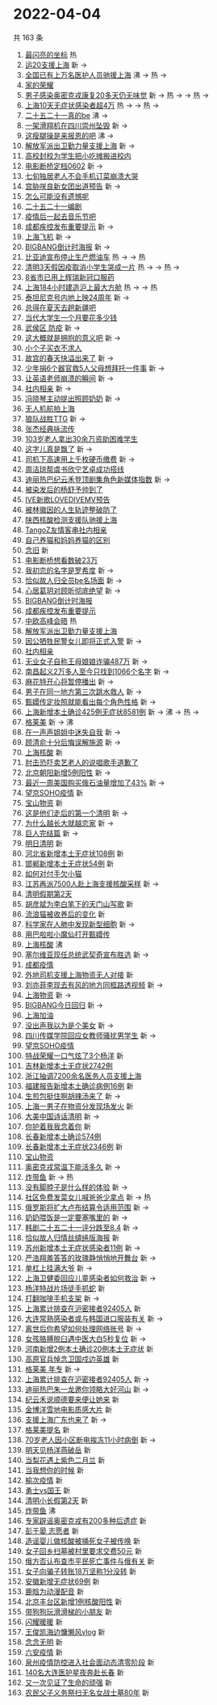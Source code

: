 # 2022-04-04

共 163 条

<!-- BEGIN -->
<!-- 最后更新时间 Mon Apr 04 2022 14:19:37 GMT+0800 (China Standard Time) -->

1. [最闪亮的坐标](https://s.weibo.com//weibo?q=%23%E6%9C%80%E9%97%AA%E4%BA%AE%E7%9A%84%E5%9D%90%E6%A0%87%23&Refer=new_time)
   热
1. [运20支援上海](https://s.weibo.com//weibo?q=%E8%BF%9020%E6%94%AF%E6%8F%B4%E4%B8%8A%E6%B5%B7&Refer=top)
   新 ->
1. [全国已有上万名医护人员驰援上海](https://s.weibo.com//weibo?q=%23%E5%85%A8%E5%9B%BD%E5%B7%B2%E6%9C%89%E4%B8%8A%E4%B8%87%E5%90%8D%E5%8C%BB%E6%8A%A4%E4%BA%BA%E5%91%98%E9%A9%B0%E6%8F%B4%E4%B8%8A%E6%B5%B7%23&Refer=top)
   沸 -> 热 ->
1. [家的荣耀](https://s.weibo.com//weibo?q=%23%E5%AE%B6%E7%9A%84%E8%8D%A3%E8%80%80%23&Refer=top)
1. [男子感染奥密克戎康复20多天仍无味觉](https://s.weibo.com//weibo?q=%23%E7%94%B7%E5%AD%90%E6%84%9F%E6%9F%93%E5%A5%A5%E5%AF%86%E5%85%8B%E6%88%8E%E5%BA%B7%E5%A4%8D20%E5%A4%9A%E5%A4%A9%E4%BB%8D%E6%97%A0%E5%91%B3%E8%A7%89%23&Refer=top)
   新 -> 热 -> -> 热 ->
1. [上海10天无症状感染者超4万](https://s.weibo.com//weibo?q=%23%E4%B8%8A%E6%B5%B710%E5%A4%A9%E6%97%A0%E7%97%87%E7%8A%B6%E6%84%9F%E6%9F%93%E8%80%85%E8%B6%854%E4%B8%87%23&Refer=top)
   热 -> -> 热 ->
1. [二十五二十一真的be](https://s.weibo.com//weibo?q=%23%E4%BA%8C%E5%8D%81%E4%BA%94%E4%BA%8C%E5%8D%81%E4%B8%80%E7%9C%9F%E7%9A%84be%23&Refer=top)
   沸 ->
1. [一架滑翔机在四川崇州坠毁](https://s.weibo.com//weibo?q=%23%E4%B8%80%E6%9E%B6%E6%BB%91%E7%BF%94%E6%9C%BA%E5%9C%A8%E5%9B%9B%E5%B7%9D%E5%B4%87%E5%B7%9E%E5%9D%A0%E6%AF%81%23&Refer=top)
   新 ->
1. [这瘦腿操是来报恩的吧](https://s.weibo.com//weibo?q=%23%E8%BF%99%E7%98%A6%E8%85%BF%E6%93%8D%E6%98%AF%E6%9D%A5%E6%8A%A5%E6%81%A9%E7%9A%84%E5%90%A7%23&Refer=top)
   沸 ->
1. [解放军派出卫勤力量支援上海](https://s.weibo.com//weibo?q=%23%E8%A7%A3%E6%94%BE%E5%86%9B%E6%B4%BE%E5%87%BA%E5%8D%AB%E5%8B%A4%E5%8A%9B%E9%87%8F%E6%94%AF%E6%8F%B4%E4%B8%8A%E6%B5%B7%23&Refer=top)
   新 ->
1. [高校封校为学生把小吃摊搬进校内](https://s.weibo.com//weibo?q=%23%E9%AB%98%E6%A0%A1%E5%B0%81%E6%A0%A1%E4%B8%BA%E5%AD%A6%E7%94%9F%E6%8A%8A%E5%B0%8F%E5%90%83%E6%91%8A%E6%90%AC%E8%BF%9B%E6%A0%A1%E5%86%85%23&Refer=top)
1. [电影断桥定档0602](https://s.weibo.com//weibo?q=%23%E7%94%B5%E5%BD%B1%E6%96%AD%E6%A1%A5%E5%AE%9A%E6%A1%A30602%23&Refer=top)
   新 ->
1. [七旬独居老人不会手机订菜崩溃大哭](https://s.weibo.com//weibo?q=%23%E4%B8%83%E6%97%AC%E7%8B%AC%E5%B1%85%E8%80%81%E4%BA%BA%E4%B8%8D%E4%BC%9A%E6%89%8B%E6%9C%BA%E8%AE%A2%E8%8F%9C%E5%B4%A9%E6%BA%83%E5%A4%A7%E5%93%AD%23&Refer=top)
1. [宫胁咲良新女团出道预告](https://s.weibo.com//weibo?q=%23%E5%AE%AB%E8%83%81%E5%92%B2%E8%89%AF%E6%96%B0%E5%A5%B3%E5%9B%A2%E5%87%BA%E9%81%93%E9%A2%84%E5%91%8A%23&Refer=top)
   新 ->
1. [怎么可能没有遗憾呢](https://s.weibo.com//weibo?q=%23%E6%80%8E%E4%B9%88%E5%8F%AF%E8%83%BD%E6%B2%A1%E6%9C%89%E9%81%97%E6%86%BE%E5%91%A2%23&Refer=top)
1. [二十五二十一编剧](https://s.weibo.com//weibo?q=%23%E4%BA%8C%E5%8D%81%E4%BA%94%E4%BA%8C%E5%8D%81%E4%B8%80%E7%BC%96%E5%89%A7%23&Refer=top)
1. [疫情后一起去音乐节吧](https://s.weibo.com//weibo?q=%23%E7%96%AB%E6%83%85%E5%90%8E%E4%B8%80%E8%B5%B7%E5%8E%BB%E9%9F%B3%E4%B9%90%E8%8A%82%E5%90%A7%23&Refer=top)
1. [成都疾控发布重要提示](https://s.weibo.com//weibo?q=%23%E6%88%90%E9%83%BD%E7%96%BE%E6%8E%A7%E5%8F%91%E5%B8%83%E9%87%8D%E8%A6%81%E6%8F%90%E7%A4%BA%23&Refer=top)
   新 ->
1. [上海飞机](https://s.weibo.com//weibo?q=%E4%B8%8A%E6%B5%B7%E9%A3%9E%E6%9C%BA&Refer=top)
   新 ->
1. [BIGBANG倒计时海报](https://s.weibo.com//weibo?q=BIGBANG%E5%80%92%E8%AE%A1%E6%97%B6%E6%B5%B7%E6%8A%A5&Refer=top)
   新 ->
1. [比亚迪宣布停止生产燃油车](https://s.weibo.com//weibo?q=%23%E6%AF%94%E4%BA%9A%E8%BF%AA%E5%AE%A3%E5%B8%83%E5%81%9C%E6%AD%A2%E7%94%9F%E4%BA%A7%E7%87%83%E6%B2%B9%E8%BD%A6%23&Refer=top)
   热 -> -> 热
1. [清明3天假因疫取消小学生哭成一片](https://s.weibo.com//weibo?q=%23%E6%B8%85%E6%98%8E3%E5%A4%A9%E5%81%87%E5%9B%A0%E7%96%AB%E5%8F%96%E6%B6%88%E5%B0%8F%E5%AD%A6%E7%94%9F%E5%93%AD%E6%88%90%E4%B8%80%E7%89%87%23&Refer=top)
   热 -> -> 热 ->
1. [8省市已用上辉瑞新冠口服药](https://s.weibo.com//weibo?q=%238%E7%9C%81%E5%B8%82%E5%B7%B2%E7%94%A8%E4%B8%8A%E8%BE%89%E7%91%9E%E6%96%B0%E5%86%A0%E5%8F%A3%E6%9C%8D%E8%8D%AF%23&Refer=top)
1. [上海184小时建造沪上最大方舱](https://s.weibo.com//weibo?q=%23%E4%B8%8A%E6%B5%B7184%E5%B0%8F%E6%97%B6%E5%BB%BA%E9%80%A0%E6%B2%AA%E4%B8%8A%E6%9C%80%E5%A4%A7%E6%96%B9%E8%88%B1%23&Refer=top)
   热 -> -> 热
1. [泰坦尼克号内地上映24周年](https://s.weibo.com//weibo?q=%23%E6%B3%B0%E5%9D%A6%E5%B0%BC%E5%85%8B%E5%8F%B7%E5%86%85%E5%9C%B0%E4%B8%8A%E6%98%A024%E5%91%A8%E5%B9%B4%23&Refer=top)
   新 ->
1. [总得在夏天去趟新疆吧](https://s.weibo.com//weibo?q=%23%E6%80%BB%E5%BE%97%E5%9C%A8%E5%A4%8F%E5%A4%A9%E5%8E%BB%E8%B6%9F%E6%96%B0%E7%96%86%E5%90%A7%23&Refer=top)
1. [当代大学生一个月要花多少钱](https://s.weibo.com//weibo?q=%23%E5%BD%93%E4%BB%A3%E5%A4%A7%E5%AD%A6%E7%94%9F%E4%B8%80%E4%B8%AA%E6%9C%88%E8%A6%81%E8%8A%B1%E5%A4%9A%E5%B0%91%E9%92%B1%23&Refer=top)
1. [武侯区 防疫](https://s.weibo.com//weibo?q=%E6%AD%A6%E4%BE%AF%E5%8C%BA%20%E9%98%B2%E7%96%AB&Refer=top)
   新 ->
1. [这大概就是拥抱的意义吧](https://s.weibo.com//weibo?q=%23%E8%BF%99%E5%A4%A7%E6%A6%82%E5%B0%B1%E6%98%AF%E6%8B%A5%E6%8A%B1%E7%9A%84%E6%84%8F%E4%B9%89%E5%90%A7%23&Refer=top)
   新 ->
1. [小个子买衣不求人](https://s.weibo.com//weibo?q=%23%E5%B0%8F%E4%B8%AA%E5%AD%90%E4%B9%B0%E8%A1%A3%E4%B8%8D%E6%B1%82%E4%BA%BA%23&Refer=top)
1. [故宫的春天快溢出来了](https://s.weibo.com//weibo?q=%23%E6%95%85%E5%AE%AB%E7%9A%84%E6%98%A5%E5%A4%A9%E5%BF%AB%E6%BA%A2%E5%87%BA%E6%9D%A5%E4%BA%86%23&Refer=top)
   新 ->
1. [少年捐6个器官救5人父母想拜托一件事](https://s.weibo.com//weibo?q=%23%E5%B0%91%E5%B9%B4%E6%8D%906%E4%B8%AA%E5%99%A8%E5%AE%98%E6%95%915%E4%BA%BA%E7%88%B6%E6%AF%8D%E6%83%B3%E6%8B%9C%E6%89%98%E4%B8%80%E4%BB%B6%E4%BA%8B%23&Refer=top)
   新 ->
1. [让英语老师崩溃的瞬间](https://s.weibo.com//weibo?q=%23%E8%AE%A9%E8%8B%B1%E8%AF%AD%E8%80%81%E5%B8%88%E5%B4%A9%E6%BA%83%E7%9A%84%E7%9E%AC%E9%97%B4%23&Refer=top)
   新 ->
1. [社内相亲](https://s.weibo.com//weibo?q=%23%E7%A4%BE%E5%86%85%E7%9B%B8%E4%BA%B2%23&Refer=top)
   新 ->
1. [冯晓琴主动提出照顾奶奶](https://s.weibo.com//weibo?q=%23%E5%86%AF%E6%99%93%E7%90%B4%E4%B8%BB%E5%8A%A8%E6%8F%90%E5%87%BA%E7%85%A7%E9%A1%BE%E5%A5%B6%E5%A5%B6%23&Refer=top)
   新 ->
1. [无人机航拍上海](https://s.weibo.com//weibo?q=%23%E6%97%A0%E4%BA%BA%E6%9C%BA%E8%88%AA%E6%8B%8D%E4%B8%8A%E6%B5%B7%23&Refer=top)
1. [狼队战胜TTG](https://s.weibo.com//weibo?q=%23%E7%8B%BC%E9%98%9F%E6%88%98%E8%83%9CTTG%23&Refer=top)
   新 ->
1. [张杰经典咏流传](https://s.weibo.com//weibo?q=%23%E5%BC%A0%E6%9D%B0%E7%BB%8F%E5%85%B8%E5%92%8F%E6%B5%81%E4%BC%A0%23&Refer=top)
1. [103岁老人拿出30余万资助困难学生](https://s.weibo.com//weibo?q=%23103%E5%B2%81%E8%80%81%E4%BA%BA%E6%8B%BF%E5%87%BA30%E4%BD%99%E4%B8%87%E8%B5%84%E5%8A%A9%E5%9B%B0%E9%9A%BE%E5%AD%A6%E7%94%9F%23&Refer=top)
1. [这字儿真是飘了](https://s.weibo.com//weibo?q=%23%E8%BF%99%E5%AD%97%E5%84%BF%E7%9C%9F%E6%98%AF%E9%A3%98%E4%BA%86%23&Refer=top)
   新 ->
1. [司机下高速用上千枚硬币缴费](https://s.weibo.com//weibo?q=%23%E5%8F%B8%E6%9C%BA%E4%B8%8B%E9%AB%98%E9%80%9F%E7%94%A8%E4%B8%8A%E5%8D%83%E6%9E%9A%E7%A1%AC%E5%B8%81%E7%BC%B4%E8%B4%B9%23&Refer=top)
   新 ->
1. [周洁琼帮虞书欣宁艺卓成功搭线](https://s.weibo.com//weibo?q=%23%E5%91%A8%E6%B4%81%E7%90%BC%E5%B8%AE%E8%99%9E%E4%B9%A6%E6%AC%A3%E5%AE%81%E8%89%BA%E5%8D%93%E6%88%90%E5%8A%9F%E6%90%AD%E7%BA%BF%23&Refer=top)
1. [迪丽热巴纪云禾登顶剧集角色新媒体指数](https://s.weibo.com//weibo?q=%23%E8%BF%AA%E4%B8%BD%E7%83%AD%E5%B7%B4%E7%BA%AA%E4%BA%91%E7%A6%BE%E7%99%BB%E9%A1%B6%E5%89%A7%E9%9B%86%E8%A7%92%E8%89%B2%E6%96%B0%E5%AA%92%E4%BD%93%E6%8C%87%E6%95%B0%23&Refer=top)
   新 ->
1. [被染发后的杨舒予帅到了](https://s.weibo.com//weibo?q=%23%E8%A2%AB%E6%9F%93%E5%8F%91%E5%90%8E%E7%9A%84%E6%9D%A8%E8%88%92%E4%BA%88%E5%B8%85%E5%88%B0%E4%BA%86%23&Refer=top)
1. [IVE新歌LOVEDIVEMV预告](https://s.weibo.com//weibo?q=%23IVE%E6%96%B0%E6%AD%8CLOVEDIVEMV%E9%A2%84%E5%91%8A%23&Refer=top)
1. [被林徽因的人生轨迹整破防了](https://s.weibo.com//weibo?q=%23%E8%A2%AB%E6%9E%97%E5%BE%BD%E5%9B%A0%E7%9A%84%E4%BA%BA%E7%94%9F%E8%BD%A8%E8%BF%B9%E6%95%B4%E7%A0%B4%E9%98%B2%E4%BA%86%23&Refer=top)
1. [陕西核酸检测支援队驰援上海](https://s.weibo.com//weibo?q=%23%E9%99%95%E8%A5%BF%E6%A0%B8%E9%85%B8%E6%A3%80%E6%B5%8B%E6%94%AF%E6%8F%B4%E9%98%9F%E9%A9%B0%E6%8F%B4%E4%B8%8A%E6%B5%B7%23&Refer=top)
1. [TangoZ友情客串社内相亲](https://s.weibo.com//weibo?q=%23TangoZ%E5%8F%8B%E6%83%85%E5%AE%A2%E4%B8%B2%E7%A4%BE%E5%86%85%E7%9B%B8%E4%BA%B2%23&Refer=top)
1. [自己养猫和妈妈养猫的区别](https://s.weibo.com//weibo?q=%23%E8%87%AA%E5%B7%B1%E5%85%BB%E7%8C%AB%E5%92%8C%E5%A6%88%E5%A6%88%E5%85%BB%E7%8C%AB%E7%9A%84%E5%8C%BA%E5%88%AB%23&Refer=top)
1. [念旧](https://s.weibo.com//weibo?q=%E5%BF%B5%E6%97%A7&Refer=top) 新
1. [电影断桥想看数破23万](https://s.weibo.com//weibo?q=%23%E7%94%B5%E5%BD%B1%E6%96%AD%E6%A1%A5%E6%83%B3%E7%9C%8B%E6%95%B0%E7%A0%B423%E4%B8%87%23&Refer=top)
1. [我初恋的名字是罗希度](https://s.weibo.com//weibo?q=%23%E6%88%91%E5%88%9D%E6%81%8B%E7%9A%84%E5%90%8D%E5%AD%97%E6%98%AF%E7%BD%97%E5%B8%8C%E5%BA%A6%23&Refer=top)
   新 ->
1. [恰似故人归全员be名场面](https://s.weibo.com//weibo?q=%23%E6%81%B0%E4%BC%BC%E6%95%85%E4%BA%BA%E5%BD%92%E5%85%A8%E5%91%98be%E5%90%8D%E5%9C%BA%E9%9D%A2%23&Refer=top)
   新 ->
1. [心居葛玥对顾昕彻底绝望](https://s.weibo.com//weibo?q=%23%E5%BF%83%E5%B1%85%E8%91%9B%E7%8E%A5%E5%AF%B9%E9%A1%BE%E6%98%95%E5%BD%BB%E5%BA%95%E7%BB%9D%E6%9C%9B%23&Refer=top)
   新 ->
1. [BIGBANG倒计时海报](https://s.weibo.com//weibo?q=%23BIGBANG%E5%80%92%E8%AE%A1%E6%97%B6%E6%B5%B7%E6%8A%A5%23&Refer=top)
1. [成都疾控发布重要提示](https://s.weibo.com//weibo?q=%E6%88%90%E9%83%BD%E7%96%BE%E6%8E%A7%E5%8F%91%E5%B8%83%E9%87%8D%E8%A6%81%E6%8F%90%E7%A4%BA&Refer=top)
1. [中欧高峰会晤](https://s.weibo.com//weibo?q=%23%E4%B8%AD%E6%AC%A7%E9%AB%98%E5%B3%B0%E4%BC%9A%E6%99%A4%23&Refer=new_time)
   热
1. [解放军派出卫勤力量支援上海](https://s.weibo.com//weibo?q=%E8%A7%A3%E6%94%BE%E5%86%9B%E6%B4%BE%E5%87%BA%E5%8D%AB%E5%8B%A4%E5%8A%9B%E9%87%8F%E6%94%AF%E6%8F%B4%E4%B8%8A%E6%B5%B7&Refer=top)
1. [因公牺牲民警女儿即将正式入警](https://s.weibo.com//weibo?q=%23%E5%9B%A0%E5%85%AC%E7%89%BA%E7%89%B2%E6%B0%91%E8%AD%A6%E5%A5%B3%E5%84%BF%E5%8D%B3%E5%B0%86%E6%AD%A3%E5%BC%8F%E5%85%A5%E8%AD%A6%23&Refer=top)
   新 ->
1. [社内相亲](https://s.weibo.com//weibo?q=%E7%A4%BE%E5%86%85%E7%9B%B8%E4%BA%B2&Refer=top)
1. [无业女子自称王母娘娘诈骗487万](https://s.weibo.com//weibo?q=%23%E6%97%A0%E4%B8%9A%E5%A5%B3%E5%AD%90%E8%87%AA%E7%A7%B0%E7%8E%8B%E6%AF%8D%E5%A8%98%E5%A8%98%E8%AF%88%E9%AA%97487%E4%B8%87%23&Refer=top)
   新 ->
1. [南昌起义2万多人至今只找到1066个名字](https://s.weibo.com//weibo?q=%23%E5%8D%97%E6%98%8C%E8%B5%B7%E4%B9%892%E4%B8%87%E5%A4%9A%E4%BA%BA%E8%87%B3%E4%BB%8A%E5%8F%AA%E6%89%BE%E5%88%B01066%E4%B8%AA%E5%90%8D%E5%AD%97%23&Refer=top)
   新 ->
1. [麻花特开心将暂停播出](https://s.weibo.com//weibo?q=%23%E9%BA%BB%E8%8A%B1%E7%89%B9%E5%BC%80%E5%BF%83%E5%B0%86%E6%9A%82%E5%81%9C%E6%92%AD%E5%87%BA%23&Refer=top)
   新 ->
1. [男子在同一地方第三次跳水救人](https://s.weibo.com//weibo?q=%23%E7%94%B7%E5%AD%90%E5%9C%A8%E5%90%8C%E4%B8%80%E5%9C%B0%E6%96%B9%E7%AC%AC%E4%B8%89%E6%AC%A1%E8%B7%B3%E6%B0%B4%E6%95%91%E4%BA%BA%23&Refer=top)
   新 ->
1. [甄嬛传定妆照就能看出每个角色性格](https://s.weibo.com//weibo?q=%23%E7%94%84%E5%AC%9B%E4%BC%A0%E5%AE%9A%E5%A6%86%E7%85%A7%E5%B0%B1%E8%83%BD%E7%9C%8B%E5%87%BA%E6%AF%8F%E4%B8%AA%E8%A7%92%E8%89%B2%E6%80%A7%E6%A0%BC%23&Refer=top)
   新 ->
1. [上海新增本土确诊425例无症状8581例](https://s.weibo.com//weibo?q=%23%E4%B8%8A%E6%B5%B7%E6%96%B0%E5%A2%9E%E6%9C%AC%E5%9C%9F%E7%A1%AE%E8%AF%8A425%E4%BE%8B%E6%97%A0%E7%97%87%E7%8A%B68581%E4%BE%8B%23&Refer=top)
   新 -> 沸 -> 热 ->
1. [格莱美](https://s.weibo.com//weibo?q=%E6%A0%BC%E8%8E%B1%E7%BE%8E&Refer=top) 新
   -> 沸
1. [在一声声姐姐中迷失自我](https://s.weibo.com//weibo?q=%23%E5%9C%A8%E4%B8%80%E5%A3%B0%E5%A3%B0%E5%A7%90%E5%A7%90%E4%B8%AD%E8%BF%B7%E5%A4%B1%E8%87%AA%E6%88%91%23&Refer=top)
   新 ->
1. [顾清俞十分后悔误解施源](https://s.weibo.com//weibo?q=%23%E9%A1%BE%E6%B8%85%E4%BF%9E%E5%8D%81%E5%88%86%E5%90%8E%E6%82%94%E8%AF%AF%E8%A7%A3%E6%96%BD%E6%BA%90%23&Refer=top)
   新 ->
1. [上海核酸](https://s.weibo.com//weibo?q=%E4%B8%8A%E6%B5%B7%E6%A0%B8%E9%85%B8&Refer=top)
   新
1. [肘击恐吓卖艺老人的说唱歌手道歉了](https://s.weibo.com//weibo?q=%23%E8%82%98%E5%87%BB%E6%81%90%E5%90%93%E5%8D%96%E8%89%BA%E8%80%81%E4%BA%BA%E7%9A%84%E8%AF%B4%E5%94%B1%E6%AD%8C%E6%89%8B%E9%81%93%E6%AD%89%E4%BA%86%23&Refer=top)
1. [北京朝阳新增5例阳性](https://s.weibo.com//weibo?q=%23%E5%8C%97%E4%BA%AC%E6%9C%9D%E9%98%B3%E6%96%B0%E5%A2%9E5%E4%BE%8B%E9%98%B3%E6%80%A7%23&Refer=top)
   新 ->
1. [最近一周美国购买俄石油量增加了43%](https://s.weibo.com//weibo?q=%23%E6%9C%80%E8%BF%91%E4%B8%80%E5%91%A8%E7%BE%8E%E5%9B%BD%E8%B4%AD%E4%B9%B0%E4%BF%84%E7%9F%B3%E6%B2%B9%E9%87%8F%E5%A2%9E%E5%8A%A0%E4%BA%8643%25%23&Refer=top)
   新 ->
1. [望京SOHO疫情](https://s.weibo.com//weibo?q=%E6%9C%9B%E4%BA%ACSOHO%E7%96%AB%E6%83%85&Refer=top)
   新
1. [宝山物资](https://s.weibo.com//weibo?q=%E5%AE%9D%E5%B1%B1%E7%89%A9%E8%B5%84&Refer=top)
   新
1. [这是他们走后的第一个清明](https://s.weibo.com//weibo?q=%23%E8%BF%99%E6%98%AF%E4%BB%96%E4%BB%AC%E8%B5%B0%E5%90%8E%E7%9A%84%E7%AC%AC%E4%B8%80%E4%B8%AA%E6%B8%85%E6%98%8E%23&Refer=top)
   新 ->
1. [为什么越长大就越恋家](https://s.weibo.com//weibo?q=%23%E4%B8%BA%E4%BB%80%E4%B9%88%E8%B6%8A%E9%95%BF%E5%A4%A7%E5%B0%B1%E8%B6%8A%E6%81%8B%E5%AE%B6%23&Refer=top)
   新 ->
1. [巨人完结篇](https://s.weibo.com//weibo?q=%23%E5%B7%A8%E4%BA%BA%E5%AE%8C%E7%BB%93%E7%AF%87%23&Refer=top)
   新 ->
1. [明日清明](https://s.weibo.com//weibo?q=%23%E6%98%8E%E6%97%A5%E6%B8%85%E6%98%8E%23&Refer=top)
   新
1. [河北省新增本土无症状108例](https://s.weibo.com//weibo?q=%23%E6%B2%B3%E5%8C%97%E7%9C%81%E6%96%B0%E5%A2%9E%E6%9C%AC%E5%9C%9F%E6%97%A0%E7%97%87%E7%8A%B6108%E4%BE%8B%23&Refer=top)
   新
1. [邯郸新增本土无症状54例](https://s.weibo.com//weibo?q=%23%E9%82%AF%E9%83%B8%E6%96%B0%E5%A2%9E%E6%9C%AC%E5%9C%9F%E6%97%A0%E7%97%87%E7%8A%B654%E4%BE%8B%23&Refer=top)
   新
1. [如何对付手欠小猫](https://s.weibo.com//weibo?q=%23%E5%A6%82%E4%BD%95%E5%AF%B9%E4%BB%98%E6%89%8B%E6%AC%A0%E5%B0%8F%E7%8C%AB%23&Refer=top)
1. [江苏再派7500人赴上海支援核酸采样](https://s.weibo.com//weibo?q=%23%E6%B1%9F%E8%8B%8F%E5%86%8D%E6%B4%BE7500%E4%BA%BA%E8%B5%B4%E4%B8%8A%E6%B5%B7%E6%94%AF%E6%8F%B4%E6%A0%B8%E9%85%B8%E9%87%87%E6%A0%B7%23&Refer=top)
   新 ->
1. [清明假期第2天](https://s.weibo.com//weibo?q=%23%E6%B8%85%E6%98%8E%E5%81%87%E6%9C%9F%E7%AC%AC2%E5%A4%A9%23&Refer=top)
1. [胡彦斌为李白笔下的天门山写歌](https://s.weibo.com//weibo?q=%23%E8%83%A1%E5%BD%A6%E6%96%8C%E4%B8%BA%E6%9D%8E%E7%99%BD%E7%AC%94%E4%B8%8B%E7%9A%84%E5%A4%A9%E9%97%A8%E5%B1%B1%E5%86%99%E6%AD%8C%23&Refer=top)
   新
1. [流浪猫被收养后的变化](https://s.weibo.com//weibo?q=%23%E6%B5%81%E6%B5%AA%E7%8C%AB%E8%A2%AB%E6%94%B6%E5%85%BB%E5%90%8E%E7%9A%84%E5%8F%98%E5%8C%96%23&Refer=top)
   新
1. [科学家在人肺中发现新型细胞](https://s.weibo.com//weibo?q=%23%E7%A7%91%E5%AD%A6%E5%AE%B6%E5%9C%A8%E4%BA%BA%E8%82%BA%E4%B8%AD%E5%8F%91%E7%8E%B0%E6%96%B0%E5%9E%8B%E7%BB%86%E8%83%9E%23&Refer=top)
   新 ->
1. [用巴啦啦小魔仙打开甄嬛传](https://s.weibo.com//weibo?q=%23%E7%94%A8%E5%B7%B4%E5%95%A6%E5%95%A6%E5%B0%8F%E9%AD%94%E4%BB%99%E6%89%93%E5%BC%80%E7%94%84%E5%AC%9B%E4%BC%A0%23&Refer=top)
1. [上海核酸](https://s.weibo.com//weibo?q=%23%E4%B8%8A%E6%B5%B7%E6%A0%B8%E9%85%B8%23&Refer=top)
   沸
1. [塞尔维亚现任总统武契奇宣布胜选](https://s.weibo.com//weibo?q=%23%E5%A1%9E%E5%B0%94%E7%BB%B4%E4%BA%9A%E7%8E%B0%E4%BB%BB%E6%80%BB%E7%BB%9F%E6%AD%A6%E5%A5%91%E5%A5%87%E5%AE%A3%E5%B8%83%E8%83%9C%E9%80%89%23&Refer=top)
   新 ->
1. [成都疫情](https://s.weibo.com//weibo?q=%23%E6%88%90%E9%83%BD%E7%96%AB%E6%83%85%23&Refer=top)
1. [外地司机支援上海物资无人对接](https://s.weibo.com//weibo?q=%23%E5%A4%96%E5%9C%B0%E5%8F%B8%E6%9C%BA%E6%94%AF%E6%8F%B4%E4%B8%8A%E6%B5%B7%E7%89%A9%E8%B5%84%E6%97%A0%E4%BA%BA%E5%AF%B9%E6%8E%A5%23&Refer=top)
   新
1. [刘亦菲李现去有风的地方同框路透视频](https://s.weibo.com//weibo?q=%23%E5%88%98%E4%BA%A6%E8%8F%B2%E6%9D%8E%E7%8E%B0%E5%8E%BB%E6%9C%89%E9%A3%8E%E7%9A%84%E5%9C%B0%E6%96%B9%E5%90%8C%E6%A1%86%E8%B7%AF%E9%80%8F%E8%A7%86%E9%A2%91%23&Refer=top)
   新 ->
1. [上海物资](https://s.weibo.com//weibo?q=%23%E4%B8%8A%E6%B5%B7%E7%89%A9%E8%B5%84%23&Refer=top)
   新 ->
1. [BIGBANG今日回归](https://s.weibo.com//weibo?q=%23BIGBANG%E4%BB%8A%E6%97%A5%E5%9B%9E%E5%BD%92%23&Refer=top)
   新 ->
1. [上海加油](https://s.weibo.com//weibo?q=%23%E4%B8%8A%E6%B5%B7%E5%8A%A0%E6%B2%B9%23&Refer=top)
1. [没出声我以为是个美女](https://s.weibo.com//weibo?q=%23%E6%B2%A1%E5%87%BA%E5%A3%B0%E6%88%91%E4%BB%A5%E4%B8%BA%E6%98%AF%E4%B8%AA%E7%BE%8E%E5%A5%B3%23&Refer=top)
   新 ->
1. [四川传媒学院回应女教师骚扰男学生](https://s.weibo.com//weibo?q=%23%E5%9B%9B%E5%B7%9D%E4%BC%A0%E5%AA%92%E5%AD%A6%E9%99%A2%E5%9B%9E%E5%BA%94%E5%A5%B3%E6%95%99%E5%B8%88%E9%AA%9A%E6%89%B0%E7%94%B7%E5%AD%A6%E7%94%9F%23&Refer=top)
   新 ->
1. [望京SOHO疫情](https://s.weibo.com//weibo?q=%23%E6%9C%9B%E4%BA%ACSOHO%E7%96%AB%E6%83%85%23&Refer=top)
1. [特战荣耀一口气炫了3个杨洋](https://s.weibo.com//weibo?q=%23%E7%89%B9%E6%88%98%E8%8D%A3%E8%80%80%E4%B8%80%E5%8F%A3%E6%B0%94%E7%82%AB%E4%BA%863%E4%B8%AA%E6%9D%A8%E6%B4%8B%23&Refer=top)
   新
1. [吉林新增本土无症状2742例](https://s.weibo.com//weibo?q=%23%E5%90%89%E6%9E%97%E6%96%B0%E5%A2%9E%E6%9C%AC%E5%9C%9F%E6%97%A0%E7%97%87%E7%8A%B62742%E4%BE%8B%23&Refer=top)
1. [浙江抽调7200余名医务人员支援上海](https://s.weibo.com//weibo?q=%23%E6%B5%99%E6%B1%9F%E6%8A%BD%E8%B0%837200%E4%BD%99%E5%90%8D%E5%8C%BB%E5%8A%A1%E4%BA%BA%E5%91%98%E6%94%AF%E6%8F%B4%E4%B8%8A%E6%B5%B7%23&Refer=top)
1. [福建报告新增本土确诊病例16例](https://s.weibo.com//weibo?q=%23%E7%A6%8F%E5%BB%BA%E6%8A%A5%E5%91%8A%E6%96%B0%E5%A2%9E%E6%9C%AC%E5%9C%9F%E7%A1%AE%E8%AF%8A%E7%97%85%E4%BE%8B16%E4%BE%8B%23&Refer=top)
   新
1. [生煎包挺住啊胡辣汤来了](https://s.weibo.com//weibo?q=%23%E7%94%9F%E7%85%8E%E5%8C%85%E6%8C%BA%E4%BD%8F%E5%95%8A%E8%83%A1%E8%BE%A3%E6%B1%A4%E6%9D%A5%E4%BA%86%23&Refer=top)
   新 ->
1. [上海一男子在物资分发现场发火](https://s.weibo.com//weibo?q=%23%E4%B8%8A%E6%B5%B7%E4%B8%80%E7%94%B7%E5%AD%90%E5%9C%A8%E7%89%A9%E8%B5%84%E5%88%86%E5%8F%91%E7%8E%B0%E5%9C%BA%E5%8F%91%E7%81%AB%23&Refer=top)
   新
1. [大美中国诗话清明](https://s.weibo.com//weibo?q=%23%E5%A4%A7%E7%BE%8E%E4%B8%AD%E5%9B%BD%E8%AF%97%E8%AF%9D%E6%B8%85%E6%98%8E%23&Refer=top)
   新 ->
1. [你护着我我念着你](https://s.weibo.com//weibo?q=%23%E4%BD%A0%E6%8A%A4%E7%9D%80%E6%88%91%E6%88%91%E5%BF%B5%E7%9D%80%E4%BD%A0%23&Refer=top)
   新
1. [长春新增本土确诊574例](https://s.weibo.com//weibo?q=%23%E9%95%BF%E6%98%A5%E6%96%B0%E5%A2%9E%E6%9C%AC%E5%9C%9F%E7%A1%AE%E8%AF%8A574%E4%BE%8B%23&Refer=top)
1. [长春新增本土无症状2346例](https://s.weibo.com//weibo?q=%23%E9%95%BF%E6%98%A5%E6%96%B0%E5%A2%9E%E6%9C%AC%E5%9C%9F%E6%97%A0%E7%97%87%E7%8A%B62346%E4%BE%8B%23&Refer=top)
   新
1. [宝山物资](https://s.weibo.com//weibo?q=%23%E5%AE%9D%E5%B1%B1%E7%89%A9%E8%B5%84%23&Refer=top)
1. [奥密克戎常温下能活多久](https://s.weibo.com//weibo?q=%23%E5%A5%A5%E5%AF%86%E5%85%8B%E6%88%8E%E5%B8%B8%E6%B8%A9%E4%B8%8B%E8%83%BD%E6%B4%BB%E5%A4%9A%E4%B9%85%23&Refer=top)
   新 ->
1. [炸带鱼](https://s.weibo.com//weibo?q=%E7%82%B8%E5%B8%A6%E9%B1%BC&Refer=top) 新
   -> 热
1. [没有脚脖子是什么样的体验](https://s.weibo.com//weibo?q=%23%E6%B2%A1%E6%9C%89%E8%84%9A%E8%84%96%E5%AD%90%E6%98%AF%E4%BB%80%E4%B9%88%E6%A0%B7%E7%9A%84%E4%BD%93%E9%AA%8C%23&Refer=top)
   新 ->
1. [社区免费发菜女儿喊爸爸少拿点](https://s.weibo.com//weibo?q=%23%E7%A4%BE%E5%8C%BA%E5%85%8D%E8%B4%B9%E5%8F%91%E8%8F%9C%E5%A5%B3%E5%84%BF%E5%96%8A%E7%88%B8%E7%88%B8%E5%B0%91%E6%8B%BF%E7%82%B9%23&Refer=top)
   新 -> 热
1. [俄罗斯将扩大卢布结算令适用范围](https://s.weibo.com//weibo?q=%23%E4%BF%84%E7%BD%97%E6%96%AF%E5%B0%86%E6%89%A9%E5%A4%A7%E5%8D%A2%E5%B8%83%E7%BB%93%E7%AE%97%E4%BB%A4%E9%80%82%E7%94%A8%E8%8C%83%E5%9B%B4%23&Refer=top)
   新 ->
1. [奶奶喂饭是一定要塞嘴里的](https://s.weibo.com//weibo?q=%23%E5%A5%B6%E5%A5%B6%E5%96%82%E9%A5%AD%E6%98%AF%E4%B8%80%E5%AE%9A%E8%A6%81%E5%A1%9E%E5%98%B4%E9%87%8C%E7%9A%84%23&Refer=top)
   新 ->
1. [韩剧二十五二十一评分跌至8.4](https://s.weibo.com//weibo?q=%23%E9%9F%A9%E5%89%A7%E4%BA%8C%E5%8D%81%E4%BA%94%E4%BA%8C%E5%8D%81%E4%B8%80%E8%AF%84%E5%88%86%E8%B7%8C%E8%87%B38.4%23&Refer=top)
   新 ->
1. [恰似故人归情丝缱绻版海报](https://s.weibo.com//weibo?q=%23%E6%81%B0%E4%BC%BC%E6%95%85%E4%BA%BA%E5%BD%92%E6%83%85%E4%B8%9D%E7%BC%B1%E7%BB%BB%E7%89%88%E6%B5%B7%E6%8A%A5%23&Refer=top)
   新
1. [苏州新增本土无症状感染者11例](https://s.weibo.com//weibo?q=%23%E8%8B%8F%E5%B7%9E%E6%96%B0%E5%A2%9E%E6%9C%AC%E5%9C%9F%E6%97%A0%E7%97%87%E7%8A%B6%E6%84%9F%E6%9F%93%E8%80%8511%E4%BE%8B%23&Refer=top)
   新 ->
1. [严浩翔羞答答的玫瑰静悄悄地开舞台](https://s.weibo.com//weibo?q=%23%E4%B8%A5%E6%B5%A9%E7%BF%94%E7%BE%9E%E7%AD%94%E7%AD%94%E7%9A%84%E7%8E%AB%E7%91%B0%E9%9D%99%E6%82%84%E6%82%84%E5%9C%B0%E5%BC%80%E8%88%9E%E5%8F%B0%23&Refer=top)
   新 ->
1. [单杠上挂满大爷](https://s.weibo.com//weibo?q=%23%E5%8D%95%E6%9D%A0%E4%B8%8A%E6%8C%82%E6%BB%A1%E5%A4%A7%E7%88%B7%23&Refer=top)
   新 ->
1. [上海卫健委回应儿童感染者如何救治](https://s.weibo.com//weibo?q=%23%E4%B8%8A%E6%B5%B7%E5%8D%AB%E5%81%A5%E5%A7%94%E5%9B%9E%E5%BA%94%E5%84%BF%E7%AB%A5%E6%84%9F%E6%9F%93%E8%80%85%E5%A6%82%E4%BD%95%E6%95%91%E6%B2%BB%23&Refer=top)
   新 ->
1. [杨洋特战片场徒手抓蛇](https://s.weibo.com//weibo?q=%23%E6%9D%A8%E6%B4%8B%E7%89%B9%E6%88%98%E7%89%87%E5%9C%BA%E5%BE%92%E6%89%8B%E6%8A%93%E8%9B%87%23&Refer=top)
   新
1. [打翻咖啡手机支架](https://s.weibo.com//weibo?q=%23%E6%89%93%E7%BF%BB%E5%92%96%E5%95%A1%E6%89%8B%E6%9C%BA%E6%94%AF%E6%9E%B6%23&Refer=top)
   新 ->
1. [上海累计排查在沪密接者92405人](https://s.weibo.com//weibo?q=%E4%B8%8A%E6%B5%B7%E7%B4%AF%E8%AE%A1%E6%8E%92%E6%9F%A5%E5%9C%A8%E6%B2%AA%E5%AF%86%E6%8E%A5%E8%80%8592405%E4%BA%BA&Refer=top)
   新
1. [大连常熟感染者或与韩国进口服装有关](https://s.weibo.com//weibo?q=%23%E5%A4%A7%E8%BF%9E%E5%B8%B8%E7%86%9F%E6%84%9F%E6%9F%93%E8%80%85%E6%88%96%E4%B8%8E%E9%9F%A9%E5%9B%BD%E8%BF%9B%E5%8F%A3%E6%9C%8D%E8%A3%85%E6%9C%89%E5%85%B3%23&Refer=top)
   新 ->
1. [离世后你希望如何处理网络账号](https://s.weibo.com//weibo?q=%23%E7%A6%BB%E4%B8%96%E5%90%8E%E4%BD%A0%E5%B8%8C%E6%9C%9B%E5%A6%82%E4%BD%95%E5%A4%84%E7%90%86%E7%BD%91%E7%BB%9C%E8%B4%A6%E5%8F%B7%23&Refer=top)
   新 ->
1. [女孩胳膊脱臼遇中医大白5秒复位](https://s.weibo.com//weibo?q=%23%E5%A5%B3%E5%AD%A9%E8%83%B3%E8%86%8A%E8%84%B1%E8%87%BC%E9%81%87%E4%B8%AD%E5%8C%BB%E5%A4%A7%E7%99%BD5%E7%A7%92%E5%A4%8D%E4%BD%8D%23&Refer=top)
   新 ->
1. [河南新增2例本土确诊20例本土无症状](https://s.weibo.com//weibo?q=%23%E6%B2%B3%E5%8D%97%E6%96%B0%E5%A2%9E2%E4%BE%8B%E6%9C%AC%E5%9C%9F%E7%A1%AE%E8%AF%8A20%E4%BE%8B%E6%9C%AC%E5%9C%9F%E6%97%A0%E7%97%87%E7%8A%B6%23&Refer=top)
   新
1. [高原官兵悼念卫国戍边英雄](https://s.weibo.com//weibo?q=%23%E9%AB%98%E5%8E%9F%E5%AE%98%E5%85%B5%E6%82%BC%E5%BF%B5%E5%8D%AB%E5%9B%BD%E6%88%8D%E8%BE%B9%E8%8B%B1%E9%9B%84%23&Refer=top)
   新
1. [格莱美 年专](https://s.weibo.com//weibo?q=%E6%A0%BC%E8%8E%B1%E7%BE%8E%20%E5%B9%B4%E4%B8%93&Refer=top)
   新 ->
1. [上海累计排查在沪密接者92405人](https://s.weibo.com//weibo?q=%23%E4%B8%8A%E6%B5%B7%E7%B4%AF%E8%AE%A1%E6%8E%92%E6%9F%A5%E5%9C%A8%E6%B2%AA%E5%AF%86%E6%8E%A5%E8%80%8592405%E4%BA%BA%23&Refer=top)
   新 ->
1. [迪丽热巴朱一龙邀你领略大好河山](https://s.weibo.com//weibo?q=%23%E8%BF%AA%E4%B8%BD%E7%83%AD%E5%B7%B4%E6%9C%B1%E4%B8%80%E9%BE%99%E9%82%80%E4%BD%A0%E9%A2%86%E7%95%A5%E5%A4%A7%E5%A5%BD%E6%B2%B3%E5%B1%B1%23&Refer=top)
   新 ->
1. [纪云禾说顺德要来便让她来](https://s.weibo.com//weibo?q=%23%E7%BA%AA%E4%BA%91%E7%A6%BE%E8%AF%B4%E9%A1%BA%E5%BE%B7%E8%A6%81%E6%9D%A5%E4%BE%BF%E8%AE%A9%E5%A5%B9%E6%9D%A5%23&Refer=top)
   新
1. [金博洋雪地电影质感大片](https://s.weibo.com//weibo?q=%23%E9%87%91%E5%8D%9A%E6%B4%8B%E9%9B%AA%E5%9C%B0%E7%94%B5%E5%BD%B1%E8%B4%A8%E6%84%9F%E5%A4%A7%E7%89%87%23&Refer=top)
   新
1. [支援上海广东也来了](https://s.weibo.com//weibo?q=%23%E6%94%AF%E6%8F%B4%E4%B8%8A%E6%B5%B7%E5%B9%BF%E4%B8%9C%E4%B9%9F%E6%9D%A5%E4%BA%86%23&Refer=top)
   新 ->
1. [格莱美提名](https://s.weibo.com//weibo?q=%23%E6%A0%BC%E8%8E%B1%E7%BE%8E%E6%8F%90%E5%90%8D%23&Refer=top)
   新
1. [70岁老人因小区断电挨冻11小时病倒](https://s.weibo.com//weibo?q=%2370%E5%B2%81%E8%80%81%E4%BA%BA%E5%9B%A0%E5%B0%8F%E5%8C%BA%E6%96%AD%E7%94%B5%E6%8C%A8%E5%86%BB11%E5%B0%8F%E6%97%B6%E7%97%85%E5%80%92%23&Refer=top)
   新 ->
1. [明天见杨洋燕破岳](https://s.weibo.com//weibo?q=%23%E6%98%8E%E5%A4%A9%E8%A7%81%E6%9D%A8%E6%B4%8B%E7%87%95%E7%A0%B4%E5%B2%B3%23&Refer=top)
   新
1. [当梨花遇上紫色二月兰](https://s.weibo.com//weibo?q=%23%E5%BD%93%E6%A2%A8%E8%8A%B1%E9%81%87%E4%B8%8A%E7%B4%AB%E8%89%B2%E4%BA%8C%E6%9C%88%E5%85%B0%23&Refer=top)
   新
1. [当我想你的时候](https://s.weibo.com//weibo?q=%23%E5%BD%93%E6%88%91%E6%83%B3%E4%BD%A0%E7%9A%84%E6%97%B6%E5%80%99%23&Refer=top)
   新
1. [榆次疫情](https://s.weibo.com//weibo?q=%E6%A6%86%E6%AC%A1%E7%96%AB%E6%83%85&Refer=top)
   新
1. [勇士vs国王](https://s.weibo.com//weibo?q=%23%E5%8B%87%E5%A3%ABvs%E5%9B%BD%E7%8E%8B%23&Refer=top)
   新
1. [清明小长假第2天](https://s.weibo.com//weibo?q=%23%E6%B8%85%E6%98%8E%E5%B0%8F%E9%95%BF%E5%81%87%E7%AC%AC2%E5%A4%A9%23&Refer=top)
   新
1. [炸带鱼](https://s.weibo.com//weibo?q=%23%E7%82%B8%E5%B8%A6%E9%B1%BC%23&Refer=top)
   沸
1. [专家辟谣奥密克戎有200多种后遗症](https://s.weibo.com//weibo?q=%23%E4%B8%93%E5%AE%B6%E8%BE%9F%E8%B0%A3%E5%A5%A5%E5%AF%86%E5%85%8B%E6%88%8E%E6%9C%89200%E5%A4%9A%E7%A7%8D%E5%90%8E%E9%81%97%E7%97%87%23&Refer=top)
   新
1. [彭于晏 志愿者](https://s.weibo.com//weibo?q=%E5%BD%AD%E4%BA%8E%E6%99%8F%20%E5%BF%97%E6%84%BF%E8%80%85&Refer=top)
   新
1. [造谣婴儿做核酸被捅死女子被传唤](https://s.weibo.com//weibo?q=%23%E9%80%A0%E8%B0%A3%E5%A9%B4%E5%84%BF%E5%81%9A%E6%A0%B8%E9%85%B8%E8%A2%AB%E6%8D%85%E6%AD%BB%E5%A5%B3%E5%AD%90%E8%A2%AB%E4%BC%A0%E5%94%A4%23&Refer=top)
   新
1. [女子回乡扫墓被村里要求交费50元](https://s.weibo.com//weibo?q=%23%E5%A5%B3%E5%AD%90%E5%9B%9E%E4%B9%A1%E6%89%AB%E5%A2%93%E8%A2%AB%E6%9D%91%E9%87%8C%E8%A6%81%E6%B1%82%E4%BA%A4%E8%B4%B950%E5%85%83%23&Refer=top)
   新
1. [俄方否认布查市平民死亡事件与俄有关](https://s.weibo.com//weibo?q=%23%E4%BF%84%E6%96%B9%E5%90%A6%E8%AE%A4%E5%B8%83%E6%9F%A5%E5%B8%82%E5%B9%B3%E6%B0%91%E6%AD%BB%E4%BA%A1%E4%BA%8B%E4%BB%B6%E4%B8%8E%E4%BF%84%E6%9C%89%E5%85%B3%23&Refer=top)
   新
1. [女子向骗子转账18万坚称1分没转](https://s.weibo.com//weibo?q=%23%E5%A5%B3%E5%AD%90%E5%90%91%E9%AA%97%E5%AD%90%E8%BD%AC%E8%B4%A618%E4%B8%87%E5%9D%9A%E7%A7%B01%E5%88%86%E6%B2%A1%E8%BD%AC%23&Refer=top)
   新
1. [安徽新增无症状69例](https://s.weibo.com//weibo?q=%23%E5%AE%89%E5%BE%BD%E6%96%B0%E5%A2%9E%E6%97%A0%E7%97%87%E7%8A%B669%E4%BE%8B%23&Refer=top)
   新
1. [鹿晗为动漫配音](https://s.weibo.com//weibo?q=%23%E9%B9%BF%E6%99%97%E4%B8%BA%E5%8A%A8%E6%BC%AB%E9%85%8D%E9%9F%B3%23&Refer=top)
   新
1. [北京丰台区新增1例核酸阳性](https://s.weibo.com//weibo?q=%23%E5%8C%97%E4%BA%AC%E4%B8%B0%E5%8F%B0%E5%8C%BA%E6%96%B0%E5%A2%9E1%E4%BE%8B%E6%A0%B8%E9%85%B8%E9%98%B3%E6%80%A7%23&Refer=top)
   新
1. [带狗狗玩滑滑梯的小朋友](https://s.weibo.com//weibo?q=%23%E5%B8%A6%E7%8B%97%E7%8B%97%E7%8E%A9%E6%BB%91%E6%BB%91%E6%A2%AF%E7%9A%84%E5%B0%8F%E6%9C%8B%E5%8F%8B%23&Refer=top)
   新
1. [闪耀暖暖](https://s.weibo.com//weibo?q=%E9%97%AA%E8%80%80%E6%9A%96%E6%9A%96&Refer=top)
   新
1. [王俊凯海边慵懒风vlog](https://s.weibo.com//weibo?q=%23%E7%8E%8B%E4%BF%8A%E5%87%AF%E6%B5%B7%E8%BE%B9%E6%85%B5%E6%87%92%E9%A3%8Evlog%23&Refer=top)
   新
1. [念念无明](https://s.weibo.com//weibo?q=%E5%BF%B5%E5%BF%B5%E6%97%A0%E6%98%8E&Refer=top)
   新
1. [六安疫情](https://s.weibo.com//weibo?q=%E5%85%AD%E5%AE%89%E7%96%AB%E6%83%85&Refer=top)
   新
1. [泉州疫情防控进入社会面动态清零阶段](https://s.weibo.com//weibo?q=%23%E6%B3%89%E5%B7%9E%E7%96%AB%E6%83%85%E9%98%B2%E6%8E%A7%E8%BF%9B%E5%85%A5%E7%A4%BE%E4%BC%9A%E9%9D%A2%E5%8A%A8%E6%80%81%E6%B8%85%E9%9B%B6%E9%98%B6%E6%AE%B5%23&Refer=top)
   新
1. [140名大连医护星夜奔赴长春](https://s.weibo.com//weibo?q=%23140%E5%90%8D%E5%A4%A7%E8%BF%9E%E5%8C%BB%E6%8A%A4%E6%98%9F%E5%A4%9C%E5%A5%94%E8%B5%B4%E9%95%BF%E6%98%A5%23&Refer=top)
   新
1. [又一次见证了生命的顽强](https://s.weibo.com//weibo?q=%23%E5%8F%88%E4%B8%80%E6%AC%A1%E8%A7%81%E8%AF%81%E4%BA%86%E7%94%9F%E5%91%BD%E7%9A%84%E9%A1%BD%E5%BC%BA%23&Refer=top)
   新
1. [农民父子义务祭扫无名女战士墓80年](https://s.weibo.com//weibo?q=%23%E5%86%9C%E6%B0%91%E7%88%B6%E5%AD%90%E4%B9%89%E5%8A%A1%E7%A5%AD%E6%89%AB%E6%97%A0%E5%90%8D%E5%A5%B3%E6%88%98%E5%A3%AB%E5%A2%9380%E5%B9%B4%23&Refer=top)
   新

<!-- END -->
